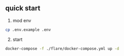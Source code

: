 ## quick start

1. mod env

```bash
cp .env.example .env
```

2. start

```bash
docker-compose -f ./flare/docker-compose.yml up -d
```

